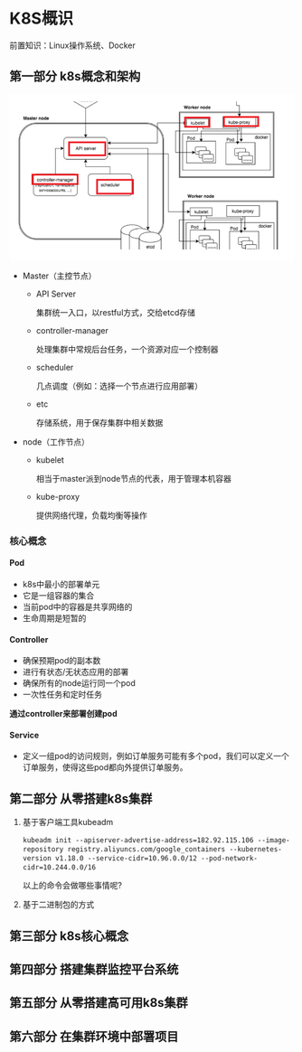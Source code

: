 # K8S概识

前置知识：Linux操作系统、Docker



## 第一部分 k8s概念和架构

![](_01_k8s架构图.PNG)

* Master（主控节点）

  * API Server

    集群统一入口，以restful方式，交给etcd存储

  * controller-manager

    处理集群中常规后台任务，一个资源对应一个控制器

  * scheduler

    几点调度（例如：选择一个节点进行应用部署）

  * etc

    存储系统，用于保存集群中相关数据

* node（工作节点）

  * kubelet

    相当于master派到node节点的代表，用于管理本机容器

  * kube-proxy

    提供网络代理，负载均衡等操作



### 核心概念

#### Pod

* k8s中最小的部署单元
* 它是一组容器的集合
* 当前pod中的容器是共享网络的
* 生命周期是短暂的

#### Controller

* 确保预期pod的副本数
* 进行有状态/无状态应用的部署
* 确保所有的node运行同一个pod
* 一次性任务和定时任务

**通过controller来部署创建pod**



#### Service

* 定义一组pod的访问规则，例如订单服务可能有多个pod，我们可以定义一个订单服务，使得这些pod都向外提供订单服务。





## 第二部分 从零搭建k8s集群

1. 基于客户端工具kubeadm

   ```shell
   kubeadm init --apiserver-advertise-address=182.92.115.106 --image-repository registry.aliyuncs.com/google_containers --kubernetes-version v1.18.0 --service-cidr=10.96.0.0/12 --pod-network-cidr=10.244.0.0/16
   ```

   以上的命令会做哪些事情呢?

   

1. 基于二进制包的方式



## 第三部分 k8s核心概念









## 第四部分 搭建集群监控平台系统



## 第五部分 从零搭建高可用k8s集群



## 第六部分 在集群环境中部署项目







